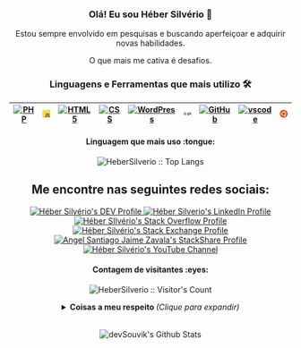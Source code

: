 <h3 align="center"> Olá! Eu sou Héber Silvério 👋</h3>
<p align="center">Estou sempre envolvido em pesquisas e buscando aperfeiçoar e adquirir novas habilidades.</p>
<p align="center">O que mais me cativa é desafios.</p>



<h3 align="center"> Linguagens e Ferramentas que mais utilizo 🛠️ </h3>

|  [<img src="https://cdn.iconscout.com/icon/free/png-512/php-2038871-1720084.png" alt="PHP" width="24">](https://www.php.net/manual/pt_BR/language.types.php) | [<img src="https://raw.githubusercontent.com/github/explore/80688e429a7d4ef2fca1e82350fe8e3517d3494d/topics/javascript/javascript.png" alt="JavaScript" width="24">](https://developer.mozilla.org/pt-BR/docs/Web/JavaScript) | [<img src="https://img.stackshare.io/service/2538/kEpgHiC9.png" alt="HTML5" width="24">](https://developer.mozilla.org/pt-BR/docs/Web/HTML/HTML5) | [<img src="https://img.stackshare.io/service/6727/css.png" alt="CSS" width="24">](https://www.w3schools.com/css/) | [<img src="https://img.stackshare.io/service/250/logo.png" alt="WordPress" width="24">](https://br.wordpress.com/) | [<img src="https://raw.githubusercontent.com/github/explore/80688e429a7d4ef2fca1e82350fe8e3517d3494d/topics/git/git.png" alt="Git" width="24">](https://git-scm.com/) | [<img src="https://img.stackshare.io/service/27/sBsvBbjY.png" alt="GitHub" width="24">](https://github.com/)| [<img src="https://img.stackshare.io/service/4202/Visual_Studio_Code_logo.png" alt="vscode" width="24">](https://code.visualstudio.com/) | [<img src="https://raw.githubusercontent.com/github/explore/80688e429a7d4ef2fca1e82350fe8e3517d3494d/topics/ubuntu/ubuntu.png" alt="Ubuntu" width="24">](https://ubuntu.com/)  
|---|---|---|---|---|---|---|---|---|

<h4 align="center">Linguagem que mais uso :tongue:</h4>

<p align="center"><img src="https://github-readme-stats.vercel.app/api/top-langs/?username=HeberSilverio&langs_count=10&theme=tokyonight&layout=compact" alt="HeberSilverio :: Top Langs" /></p>

<h2 align="center">Me encontre nas seguintes redes sociais: </h2>

<p align="center">
  <a href="https://hebersilverio.github.io/Curriculo/">
    <img src="https://d2fltix0v2e0sb.cloudfront.net/dev-badge.svg" alt="Héber Silvério's DEV Profile" height="30" width="30">
  </a>

  <a href="https://www.linkedin.com/in/hebersilverio/">
    <img src="https://www.vectorlogo.zone/logos/linkedin/linkedin-icon.svg" alt="Héber Silverio's LinkedIn Profile" height="30" width="30">
  </a>

  <a href="https://stackoverflow.com/story/hebersilverio">
    <img src="https://www.vectorlogo.zone/logos/stackoverflow/stackoverflow-icon.svg" alt="Héber SIlvério's Stack Overflow Profile" height="30" width="30">
  </a>

  <a href="https://stackexchange.com/users/19910074/heber-silverio">
    <img src="https://www.vectorlogo.zone/logos/stackexchange/stackexchange-icon.svg" alt="Héber Silvério's Stack Exchange Profile" height="30" width="30">
  </a>

  <a href="https://stackshare.io/hebersilverio">
    <img src="https://cdn.worldvectorlogo.com/logos/stackshare.svg" alt="Angel Santiago Jaime Zavala's StackShare Profile" height="30" width="30">
  </a>
   
 <a href="https://youtube.com/c/HabilTrader">
    <img src="https://www.vectorlogo.zone/logos/youtube/youtube-icon.svg" alt="Héber Silvério's YouTube Channel" height="30" width="30">
  </a>
</p>

<h4 align="center">Contagem de visitantes :eyes:</h4>

<p align="center"><img src="https://profile-counter.glitch.me/{HeberSilverio}/count.svg" alt="HeberSilverio :: Visitor's Count" /></p>

<details> 
  <summary align="center"> <b> Coisas a meu respeito </b> <i>(Clique para expandir)</i> </summary>
<h3> 👨🏻‍💻 Sobre mim </h3>


- 🔭 Estou em transição de carreira :) Estudando na Digital Innovation One.
- 🌱 Atualmente, estou aprendendo o desenvolvimento de aplicativos Web com a Digital Innovation One.
- 👯 Eu estou buscando colaborar com projetos na parte Front-End.
- 💬 Pergunte-me sobre mercado financeiro, é o assunto que mais tenho conhecimento.
- 📫 Fale comigo: envie um e-mail para hebersilverio@gmail.com

</details>
</br>

<p align="center">
<img align="center" src="https://github-readme-stats.vercel.app/api?username=HeberSilverio&include_all_commits=true&count_private=true&show_icons=true&line_height=20&title_color=7A7ADB&icon_color=2234AE&text_color=D3D3D3&bg_color=0,000000,130F40" alt="devSouvik's Github Stats">
</p>



